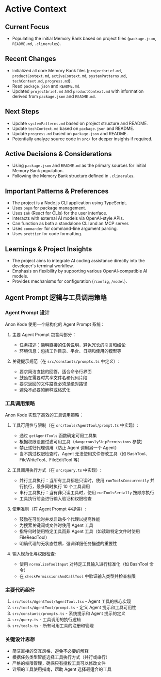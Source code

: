# Active Context

## Current Focus

*   Populating the initial Memory Bank based on project files (`package.json`, `README.md`, `.clinerules`).

## Recent Changes

*   Initialized all core Memory Bank files (`projectbrief.md`, `productContext.md`, `activeContext.md`, `systemPatterns.md`, `techContext.md`, `progress.md`).
*   Read `package.json` and `README.md`.
*   Updated `projectbrief.md` and `productContext.md` with information derived from `package.json` and `README.md`.

## Next Steps

*   Update `systemPatterns.md` based on project structure and README.
*   Update `techContext.md` based on `package.json` and README.
*   Update `progress.md` based on `package.json` and README.
*   Potentially analyze source code in `src/` for deeper insights if required.

## Active Decisions & Considerations

*   Using `package.json` and `README.md` as the primary sources for initial Memory Bank population.
*   Following the Memory Bank structure defined in `.clinerules`.

## Important Patterns & Preferences

*   The project is a Node.js CLI application using TypeScript.
*   Uses `pnpm` for package management.
*   Uses `Ink` (React for CLIs) for the user interface.
*   Interacts with external AI models via OpenAI-style APIs.
*   Can function as both a standalone CLI and an MCP server.
*   Uses `commander` for command-line argument parsing.
*   Uses `prettier` for code formatting.

## Learnings & Project Insights

*   The project aims to integrate AI coding assistance directly into the developer's terminal workflow.
*   Emphasis on flexibility by supporting various OpenAI-compatible AI models.
*   Provides mechanisms for configuration (`/config`, `/model`).

## Agent Prompt 逻辑与工具调用策略

### Agent Prompt 设计

Anon Kode 使用一个结构化的 Agent Prompt 系统：

1. 主要 Agent Prompt 包含两部分：
   - 任务描述：简明直接的任务说明，避免冗长的引言和结论
   - 环境信息：包括工作目录、平台、日期和使用的模型等

2. 关键提示规范（在 `src/constants/prompts.ts` 中定义）:
   - 要求简洁直接的回答，适合命令行界面
   - 鼓励在需要时共享文件名和代码片段
   - 要求返回的文件路径必须是绝对路径
   - 避免不必要的解释或格式化

### 工具调用策略

Anon Kode 实现了高效的工具调用策略：

1. 工具可用性与限制（在 `src/tools/AgentTool/prompt.ts` 中实现）:
   - 通过 `getAgentTools` 函数确定可用工具集
   - 根据权限设置过滤可用工具（`dangerouslySkipPermissions` 参数）
   - 禁止递归代理调用（防止 Agent 调用另一个 Agent）
   - 当不跳过权限检查时，Agent 无法使用文件修改工具（如 BashTool、FileWriteTool、FileEditTool 等）

2. 工具调用执行方式（在 `src/query.ts` 中实现）:
   - 并行工具执行：当所有工具都是只读时，使用 `runToolsConcurrently` 并行执行，最多同时执行 10 个工具调用
   - 串行工具执行：当有非只读工具时，使用 `runToolsSerially` 按顺序执行
   - 工具执行前会进行输入验证和权限检查

3. 使用准则（在 Agent Prompt 中提供）:
   - 鼓励在可能时并发启动多个代理以提高性能 
   - 为搜索关键词或文件时使用 Agent 工具
   - 指导何时使用特定工具而非 Agent 工具（如读取特定文件时使用 FileReadTool）
   - 明确代理的无状态性质，强调详细任务描述的重要性

4. 输入规范化与权限检查:
   - 使用 `normalizeToolInput` 对特定工具输入进行标准化（如 BashTool 命令）
   - 在 `checkPermissionsAndCallTool` 中验证输入类型并检查权限

### 主要代码组件

1. `src/tools/AgentTool/AgentTool.tsx` - Agent 工具的核心实现
2. `src/tools/AgentTool/prompt.ts` - 定义 Agent 提示和工具可用性
3. `src/constants/prompts.ts` - 系统提示和 Agent 提示的定义
4. `src/query.ts` - 工具调用的执行逻辑
5. `src/tools.ts` - 所有可用工具的注册和管理

### 关键设计思想

- 简洁直接的交互风格，避免不必要的解释
- 根据任务类型智能选择工具执行方式（并行或串行）
- 严格的权限管理，确保只有授权工具可以修改文件
- 详细的工具使用指南，帮助 Agent 选择最适合的工具
